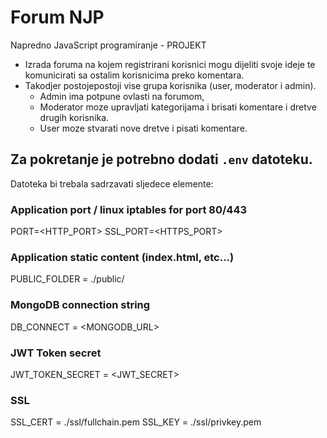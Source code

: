 # Forum NJP
 Napredno JavaScript programiranje - PROJEKT

 - Izrada foruma na kojem registrirani korisnici mogu dijeliti svoje ideje te komunicirati sa ostalim korisnicima preko komentara. 
 - Takodjer postojepostoji vise grupa korisnika (user, moderator i admin).
    - Admin ima potpune ovlasti na forumom, 
    - Moderator moze upravljati kategorijama i brisati komentare i dretve drugih korisnika.
    - User moze stvarati nove dretve i pisati komentare.

## Za pokretanje je potrebno dodati `.env` datoteku.
Datoteka bi trebala sadrzavati sljedece elemente:

### Application port / linux iptables for port 80/443
PORT=<HTTP_PORT>
SSL_PORT=<HTTPS_PORT>
### Application static content (index.html, etc...)
PUBLIC_FOLDER = ./public/

### MongoDB connection string
DB_CONNECT = <MONGODB_URL>

### JWT Token secret
JWT_TOKEN_SECRET = <JWT_SECRET>

### SSL
SSL_CERT = ./ssl/fullchain.pem
SSL_KEY = ./ssl/privkey.pem
